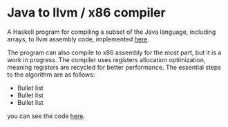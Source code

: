 # Java to llvm / x86 compiler

A Haskell program for compiling a subset of the Java language, including arrays, to llvm assembly code, implemented [here](https://github.com/isaksc2/TDA283/blob/main/compiler/src/LlvmBackend.hs).

The program can also compile to x86 assembly for the most part, but it is a work in progress. The compiler uses registers allocation optimization, meaning registers are recycled for better performance. The essential steps to the algorithm are as follows:

* Bullet list
* Bullet list
* Bullet list

you can see the code [here](https://github.com/isaksc2/TDA283/blob/main/compiler/src/X86Backend.hs). 
